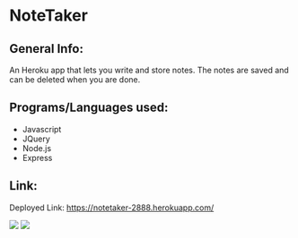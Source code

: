# NoteTaker

## General Info:
An Heroku app that lets you write and store notes. 
The notes are saved and can be deleted when you are done.

## Programs/Languages used:
* Javascript
* JQuery
* Node.js
* Express


## Link:
Deployed Link: https://notetaker-2888.herokuapp.com/

<img src="https://imgur.com/SzLUfzY">
<img src="https://imgur.com/BH88tZm">
